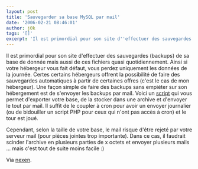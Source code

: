 ```yaml
---
layout: post
title: 'Sauvegarder sa base MySQL par mail'
date: '2006-02-21 08:46:01'
author: j0k
tags: '[]'
excerpt: 'Il est primordial pour son site d''effectuer des sauvegardes (backups) de sa base de donnée mais aussi de ces fichiers quasi quotidiennement. Ainsi si votre hébergeur vous fait défaut, vous perdez uniquement les données de la journée. Certes certains hébergeurs offrent la possibilité de faire des sauvegardes automatiques à partir de certaines offres (c''est le cas de mon      ...'
---
```


Il est primordial pour son site d'effectuer des sauvegardes (backups) de sa base de donnée mais aussi de ces fichiers quasi quotidiennement. Ainsi si votre hébergeur vous fait défaut, vous perdez uniquement les données de la journée. Certes certains hébergeurs offrent la possibilité de faire des sauvegardes automatiques à partir de certaines offres (c'est le cas de mon hébergeur).
Une façon simple de faire des backups sans empiéter sur son hébergement est de s'envoyer les backups par mail. Voici un [script](http://www.sematopia.com/?61=p) qui vous permet d'exporter votre base, de la stocker dans une archive et d'envoyer le tout par mail. Il suffit de le coupler à cron pour avoir un envoyer journalier (ou de bidouiller un script PHP pour ceux qui n'ont pas accès à cron) et le tour est joué.

Cependant, selon la taille de votre base, le mail risque d'être rejeté par votre serveur mail (pour pièces jointes trop importante). Dans ce cas, il faudrait scinder l'archive en plusieurs parties de x octets et envoyer plusieurs mails ... mais c'est tout de suite moins facile :)

Via [nexen](http://www.nexen.net/actualites/tutorial/sauvegarde_mysql_via_email_et_php.php).
